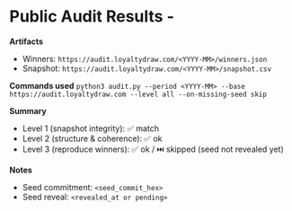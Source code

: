 # Public Audit Results - <YYYY-MM>

**Artifacts**
- Winners: `https://audit.loyaltydraw.com/<YYYY-MM>/winners.json`
- Snapshot: `https://audit.loyaltydraw.com/<YYYY-MM>/snapshot.csv`

**Commands used**
`python3 audit.py --period <YYYY-MM> --base https://audit.loyaltydraw.com --level all --on-missing-seed skip`

**Summary**
- Level 1 (snapshot integrity): ✅ match
- Level 2 (structure & coherence): ✅ ok
- Level 3 (reproduce winners): ✅ ok / ⏭️ skipped (seed not revealed yet)

**Notes**
- Seed commitment: `<seed_commit_hex>`
- Seed reveal: `<revealed_at or pending>`